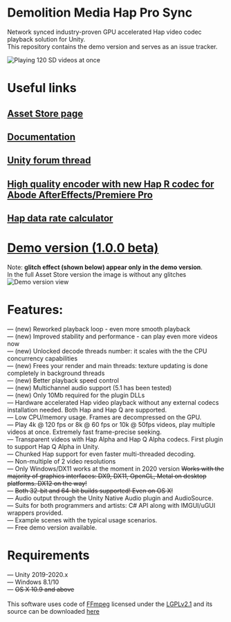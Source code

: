 # Demolition Media Hap Pro Sync

Network synced industry-proven GPU accelerated Hap video codec playback solution for Unity.<br>
This repository contains the demo version and serves as an issue tracker.

![Playing 120 SD videos at once](https://dl.dropboxusercontent.com/s/b2mtso0zza3qq9r/hap_multiple_videos.png "")

# Useful links
## [Asset Store page](http://u3d.as/1Xw5)
## [Documentation](https://docs.google.com/document/d/1fck8NRF_h5w_XbArmyuprLz1m2hY27W-sOqQB1cvqZs/edit?usp=sharing)
## [Unity forum thread](https://forum.unity3d.com/threads/released-demolition-media-hap-multi-platform-8k-60fps-gpu-video-playback.456068/)
## [High quality encoder with new Hap R codec for Abode AfterEffects/Premiere Pro](https://jokyohapencoder.com/)
## [Hap data rate calculator](https://demolitionstudios.github.io/hap-data-rate-calculator.html)

# [Demo version (1.0.0 beta)](https://dl.orangedox.com/4ZxeAJ)
Note: **glitch effect (shown below) appear only in the demo version**.<br>
In the full Asset Store version the image is without any glitches <br>
![Demo version view](https://dl.dropboxusercontent.com/s/u1xl4a03bm39xim/unity_demo_2020_glitch.png "")



# Features:
— (new) Reworked playback loop - even more smooth playback<br>
— (new) Improved stability and performance - can play even more videos now<br>
— (new) Unlocked decode threads number: it scales with the the CPU concurrency capabilities<br>
— (new) Frees your render and main threads: texture updating is done completely in background threads<br>
— (new) Better playback speed control<br>
— (new) Multichannel audio support (5.1 has been tested)<br>
— (new) Only 10Mb required for the plugin DLLs<br>
— Hardware accelerated Hap video playback without any external codecs installation needed. Both Hap and Hap Q are supported.<br>
— Low CPU/memory usage. Frames are decompressed on the GPU.<br>
— Play 4k @ 120 fps or 8k @ 60 fps or 10k @ 50fps videos, play multiple videos at once. Extremely fast frame-precise seeking.<br>
— Transparent videos with Hap Alpha and Hap Q Alpha codecs. First plugin to support Hap Q Alpha in Unity.<br>
— Chunked Hap support for even faster multi-threaded decoding.<br>
— Non-multiple of 2 video resolutions <br>
— Only Windows/DX11 works at the moment in 2020 version ~~Works with the majority of graphics interfaces: DX9, DX11, OpenGL, Metal on desktop platforms. DX12 on the way!~~<br>
— ~~Both 32-bit and 64-bit builds supported! Even on OS X!~~<br>
— Audio output through the Unity Native Audio plugin and AudioSource.<br>
— Suits for both programmers and artists: C# API along with IMGUI/uGUI wrappers provided.<br>
— Example scenes with the typical usage scenarios.<br>
— Free demo version available.<br>

# Requirements
— Unity 2019-2020.x<br>
— Windows 8.1/10<br>
— ~~OS X 10.9 and above~~<br>
<br>
This software uses code of <a href=http://ffmpeg.org>FFmpeg</a> licensed under the <a href=http://www.gnu.org/licenses/old-licenses/lgpl-2.1.html>LGPLv2.1</a> and its source can be downloaded <a href=https://github.com/DemolitionStudios/FFmpeg>here</a>

